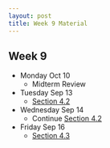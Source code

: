 ```yaml
---
layout: post
title: Week 9 Material
---
```


## Week 9

- Monday Oct 10
    - Midterm Review
- Tuesday Sep 13
    - [Section 4.2]({{site.baseurl}}part4/#applications-of-parametrizations)
- Wednesday Sep 14
    - Continue [Section 4.2]({{site.baseurl}}part4/#applications-of-parametrizations)
- Friday Sep 16
    - [Section 4.3]({{site.baseurl}}part4/#polar-coordinates)
